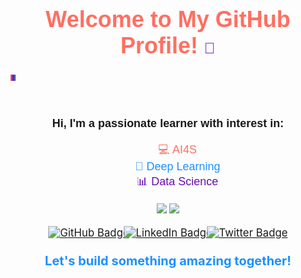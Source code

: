 <!-- 添加个性化标题和动画 -->
<h1 align="center" style="font-family: 'Arial', sans-serif; font-size: 36px;">
    <span style="color: #ff6f61;">Welcome to My GitHub Profile!</span> 
    <span style="font-size: 24px; color: #6a0dad;">🚀</span>
</h1>

<!-- SVG 动态渐变分割线 -->
<p align="center">
  <svg height="50" width="100%">
    <defs>
      <linearGradient id="gradient">
        <stop offset="0%" style="stop-color: #ff6f61;" />
        <stop offset="50%" style="stop-color: #6a0dad;" />
        <stop offset="100%" style="stop-color: #1e90ff;" />
      </linearGradient>
    </defs>
    <rect width="100%" height="10" fill="url(#gradient)">
      <animate attributeName="width" from="0" to="100%" dur="2s" repeatCount="indefinite" />
    </rect>
  </svg>
</p>

<!-- 简单的个人简介部分 -->
<div align="center" style="font-family: 'Arial', sans-serif; font-size: 18px;">
    <p><strong>Hi, I'm a passionate learner with interest in:</strong></p>
    <ul style="list-style-type:none;">
        <li><span style="color: #ff6f61;">💻 AI4S</span></li>
        <li><span style="color: #1e90ff;">🧠 Deep Learning</span></li>
        <li><span style="color: #6a0dad;">📊 Data Science</span></li>
    </ul>
</div>
<!-- 炫酷的背景图（仓库内图片） -->
<!-- <div align="center">
  <a href="https://sm.ms/image/cu9BjtgCLhqmH8i" target="_blank"><img src="https://s2.loli.net/2024/10/24/cu9BjtgCLhqmH8i.png" ></a>
</div> -->

<p align="center">
    <img src="https://github-readme-stats.vercel.app/api?username=Duanyi516&show_icons=true">
    <img src="https://github-readme-stats.vercel.app/api/top-langs/?username=DuanYi516">
</p>


<!-- 添加带动效的社交图标 -->
<p align="center">
  <a href="https://github.com/DuanYi516" target="_blank">
    <img src="https://img.shields.io/badge/GitHub-100000?style=for-the-badge&logo=github&logoColor=white&color=6a0dad" alt="GitHub Badge" style="margin: 5px; transform: scale(1.2); transition: transform 0.3s;">
  </a>
  <a href="https://www.linkedin.com/in/%E6%AF%85-%E6%AE%B5-163872331/" target="_blank">
    <img src="https://img.shields.io/badge/LinkedIn-0e76a8?style=for-the-badge&logo=linkedin&logoColor=white&color=1e90ff" alt="LinkedIn Badge" style="margin: 5px; transform: scale(1.2); transition: transform 0.3s;">
  </a>
  <a href="https://twitter.com/I_have_no_twitter" target="_blank">
    <img src="https://img.shields.io/badge/Twitter-1DA1F2?style=for-the-badge&logo=twitter&logoColor=white&color=ff6f61" alt="Twitter Badge" style="margin: 5px; transform: scale(1.2); transition: transform 0.3s;">
  </a>
</p>



<!-- 动态闪烁效果 -->
<div align="center" style="margin-top: 20px;">
  <p style="font-size: 20px; font-weight: bold; color: #1e90ff; animation: blink 1.5s infinite;">
    Let's build something amazing together!
  </p>
</div>
